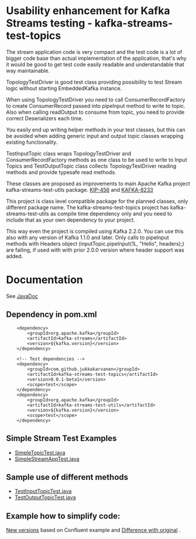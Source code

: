 # Usability enhancement for Kafka Streams testing - kafka-streams-test-topics

The stream application code is very compact and the test code is a lot of bigger code base than actual implementation of the 
application, that's why it would be good to get test code easily readable and  understandable that way maintainable.

TopologyTestDriver is good test class providing possibility to test Stream logic without starting EmbeddedKafka instance.

When using TopologyTestDriver you need to call ConsumerRecordFactory to create ConsumerRecord passed into pipeInput method to write to topic. Also when calling readOutput to consume from topic, you need to provide correct Deserializers each time.

You easily end up writing helper methods in your test classes, but this can be avoided when adding generic input and output topic classes wrapping existing functionality.

TestInputTopic class wraps TopologyTestDriver  and ConsumerRecordFactory methods as one class to be used to write to Input Topics 
and TestOutputTopic class collects TopologyTestDriver reading methods and provide typesafe read methods.

These classes are proposed as improvements to main Apache Kafka project kafka-streams-test-utils package. 
 [KIP-456](https://cwiki.apache.org/confluence/display/KAFKA/KIP-456:+Helper+classes+to+make+it+simpler+to+write+test+logic+with+TopologyTestDriver) and
 [KAFKA-8233](https://issues.apache.org/jira/browse/KAFKA-8233)
 
 This project is class level compatible package for the planned classes, only different package name.
 The kafka-streams-test-topics project has kafka-streams-test-utils as compile time dependency only and
 you need to include that as your own dependency to your project.
 
 This way even the project is compiled using Kafka 2.2.0. You can use this also with any version of Kafka 1.1.0 and later.
 Only calls to pipeInput methods with Headers object (inputTopic.pipeInput(1L, "Hello", headers);) are failing, if used with with prior 2.0.0 version where header support was added.

# Documentation        

See [JavaDoc](https://jukkakarvanen.github.io/kafka-streams-test-topics/)        

## Dependency in pom.xml


        <dependency>
            <groupId>org.apache.kafka</groupId>
            <artifactId>kafka-streams</artifactId>
            <version>${kafka.version}</version>
        </dependency>

        <!-- Test dependencies -->
        <dependency>
            <groupId>com.github.jukkakarvanen</groupId>
            <artifactId>kafka-streams-test-topics</artifactId>
            <version>0.0.1-beta1</version>
            <scope>test</scope>
        </dependency>
        <dependency>
            <groupId>org.apache.kafka</groupId>
            <artifactId>kafka-streams-test-utils</artifactId>
            <version>${kafka.version}</version>
            <scope>test</scope>
        </dependency>
        

## Simple Stream Test Examples
* [SimpleTopicTest.java](src/test/java/com/github/jukkakarvanen/kafka/streams/test/SimpleTopicTest.java)
* [SimpleStreamAppTest.java](examples/src/test/com/github/jukkakarvanen/kafka/streams/test/SimpleStreamAppTest.java)

## Sample use of different methods
* [TestInputTopicTest.java](src/test/java/com/github/jukkakarvanen/kafka/streams/test/TestInputTopicTest.java)
* [TestOutputTopicTest.java](src/test/java/com/github/jukkakarvanen/kafka/streams/test/TestOutputTopicTest.java)


## Example how to simplify code:
[New versions](https://github.com/jukkakarvanen/kafka-streams-examples/blob/InputOutputTopic/src/test/java/io/confluent/examples/streams/WordCountLambdaExampleTest.java)
based on Confluent example and
[Difference with original](https://github.com/jukkakarvanen/kafka-streams-examples/compare/TopologyTestDriver_tests...jukkakarvanen:InputOutputTopic#diff-eb92f3ffdd1c19905ffeba20a254eafc)
.
